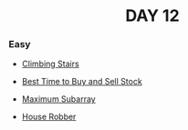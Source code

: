 <h1 align="center"> 
DAY 12
</h1>

### Easy

- [Climbing Stairs](https://github.com/asthakri50/100_DAYS_OF_CODE/blob/main/Day012/1.java)

- [Best Time to Buy and Sell Stock](https://github.com/asthakri50/100_DAYS_OF_CODE/blob/main/Day012/2.java)

- [Maximum Subarray](https://github.com/asthakri50/100_DAYS_OF_CODE/blob/main/Day012/3.java)

- [House Robber](https://github.com/asthakri50/100_DAYS_OF_CODE/blob/main/Day012/4.java)
